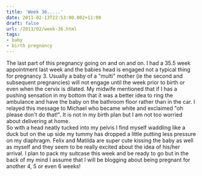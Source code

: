 ```yaml
---
title: 'Week 36.....'
date: 2011-02-13T22:53:00.002+11:00
draft: false
url: /2011/02/week-36.html
tags: 
- baby
- birth pregnancy
---
```


The last part of this pregnancy going on and on and on. I had a 35.5 week appointment last week and the babies head is engaged not a typical thing for pregnancy 3. Usually a baby of a "multi" mother (ie the second and subsequent pregnancies) will not engage until the week prior to birth or even when the cervix is dilated. My midwife mentioned that if I has a pushing sensation in my bottom that it was a better idea to ring the ambulance and have the baby on the bathroom floor rather than in the car. I relayed this message to Michael who became white and exclaimed "oh please don't do that!". It is not in my birth plan but I am not too worried about delivering at home.  
So with a head neatly tucked into my pelvis I find myself waddling like a duck but on the up side my tummy has dropped a little putting less pressure on my diaphragm. Felix and Matilda are super cute kissing the baby as well as myself and they seem to be really excited about the idea of his/her arrival. I plan to pack my suitcase this week and be ready to go but in the back of my mind I assume that I will be blogging about being pregnant for another 4, 5 or even 6 weeks!